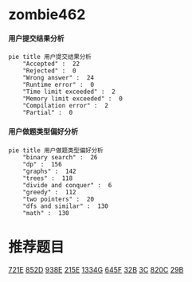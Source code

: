 # zombie462

<!-- tabs:start -->



#### **用户提交结果分析**

```mermaid
pie title 用户提交结果分析
    "Accepted" :  22
    "Rejected" :  0
    "Wrong answer" :  24
    "Runtime error" :  0
    "Time limit exceeded" :  2
    "Memory limit exceeded" :  0
    "Compilation error" :  2
    "Partial" :  0
```

#### **用户做题类型偏好分析**

```mermaid
pie title 用户做题类型偏好分析
    "binary search" :  26
    "dp" :  156
    "graphs" :  142
    "trees" :  118
    "divide and conquer" :  6
    "greedy" :  112
    "two pointers" :  20
    "dfs and similar" :  130
    "math" :  130
```



<!-- tabs:end -->
# 推荐题目
[721E](https://codeforces.com/contest/721/problem/E)
[852D](https://codeforces.com/contest/852/problem/D)
[938E](https://codeforces.com/contest/938/problem/E)
[215E](https://codeforces.com/contest/215/problem/E)
[1334G](https://codeforces.com/contest/1334/problem/G)
[645F](https://codeforces.com/contest/645/problem/F)
[32B](https://codeforces.com/contest/32/problem/B)
[3C](https://codeforces.com/contest/3/problem/C)
[820C](https://codeforces.com/contest/820/problem/C)
[29B](https://codeforces.com/contest/29/problem/B)
